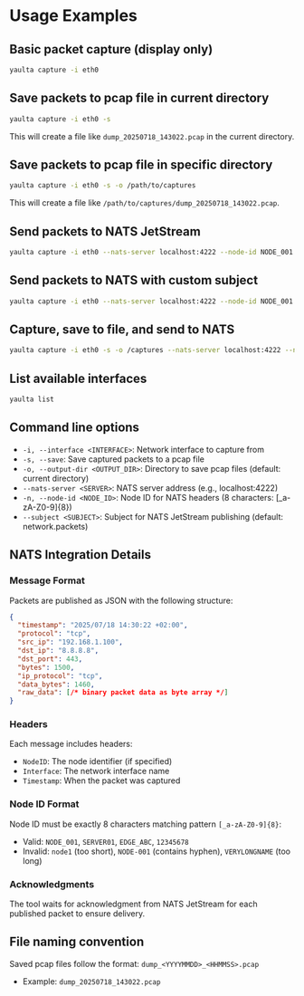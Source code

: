 # Usage Examples

## Basic packet capture (display only)
```bash
yaulta capture -i eth0
```

## Save packets to pcap file in current directory
```bash
yaulta capture -i eth0 -s
```
This will create a file like `dump_20250718_143022.pcap` in the current directory.

## Save packets to pcap file in specific directory
```bash
yaulta capture -i eth0 -s -o /path/to/captures
```
This will create a file like `/path/to/captures/dump_20250718_143022.pcap`.

## Send packets to NATS JetStream
```bash
yaulta capture -i eth0 --nats-server localhost:4222 --node-id NODE_001
```

## Send packets to NATS with custom subject
```bash
yaulta capture -i eth0 --nats-server localhost:4222 --node-id NODE_001 --subject network.traffic
```

## Capture, save to file, and send to NATS
```bash
yaulta capture -i eth0 -s -o /captures --nats-server localhost:4222 --node-id NODE_001
```

## List available interfaces
```bash
yaulta list
```

## Command line options
- `-i, --interface <INTERFACE>`: Network interface to capture from
- `-s, --save`: Save captured packets to a pcap file
- `-o, --output-dir <OUTPUT_DIR>`: Directory to save pcap files (default: current directory)
- `--nats-server <SERVER>`: NATS server address (e.g., localhost:4222)
- `-n, --node-id <NODE_ID>`: Node ID for NATS headers (8 characters: [_a-zA-Z0-9]{8})
- `--subject <SUBJECT>`: Subject for NATS JetStream publishing (default: network.packets)

## NATS Integration Details

### Message Format
Packets are published as JSON with the following structure:
```json
{
  "timestamp": "2025/07/18 14:30:22 +02:00",
  "protocol": "tcp",
  "src_ip": "192.168.1.100",
  "dst_ip": "8.8.8.8",
  "dst_port": 443,
  "bytes": 1500,
  "ip_protocol": "tcp",
  "data_bytes": 1460,
  "raw_data": [/* binary packet data as byte array */]
}
```

### Headers
Each message includes headers:
- `NodeID`: The node identifier (if specified)
- `Interface`: The network interface name
- `Timestamp`: When the packet was captured

### Node ID Format
Node ID must be exactly 8 characters matching pattern `[_a-zA-Z0-9]{8}`:
- Valid: `NODE_001`, `SERVER01`, `EDGE_ABC`, `12345678`
- Invalid: `node1` (too short), `NODE-001` (contains hyphen), `VERYLONGNAME` (too long)

### Acknowledgments
The tool waits for acknowledgment from NATS JetStream for each published packet to ensure delivery.

## File naming convention
Saved pcap files follow the format: `dump_<YYYYMMDD>_<HHMMSS>.pcap`
- Example: `dump_20250718_143022.pcap`
